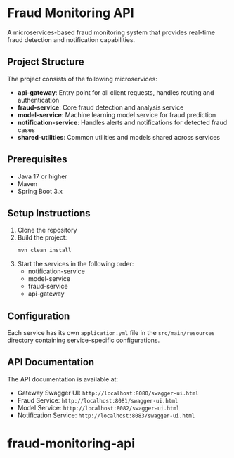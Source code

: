 # Fraud Monitoring API

A microservices-based fraud monitoring system that provides real-time fraud detection and notification capabilities.

## Project Structure

The project consists of the following microservices:

- **api-gateway**: Entry point for all client requests, handles routing and authentication
- **fraud-service**: Core fraud detection and analysis service
- **model-service**: Machine learning model service for fraud prediction
- **notification-service**: Handles alerts and notifications for detected fraud cases
- **shared-utilities**: Common utilities and models shared across services

## Prerequisites

- Java 17 or higher
- Maven
- Spring Boot 3.x

## Setup Instructions

1. Clone the repository
2. Build the project:
   ```bash
   mvn clean install
   ```
3. Start the services in the following order:
   - notification-service
   - model-service
   - fraud-service
   - api-gateway

## Configuration

Each service has its own `application.yml` file in the `src/main/resources` directory containing service-specific configurations.

## API Documentation

The API documentation is available at:
- Gateway Swagger UI: `http://localhost:8080/swagger-ui.html`
- Fraud Service: `http://localhost:8081/swagger-ui.html`
- Model Service: `http://localhost:8082/swagger-ui.html`
- Notification Service: `http://localhost:8083/swagger-ui.html`
# fraud-monitoring-api
